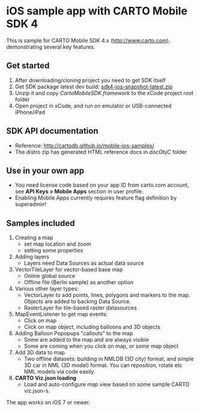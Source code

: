 iOS sample app with CARTO Mobile SDK 4
======================================

This is sample for CARTO Mobile SDK 4.x (http://www.carto.com), demonstrating several key features.

## Get started
  1. After downloading/cloning project you need to get SDK itself
  1. Get SDK package latest dev build: [sdk4-ios-snapshot-latest.zip](https://nutifront.s3.amazonaws.com/sdk_snapshots/sdk4-ios-snapshot-latest.zip)
  1. Unzip it and copy *CartoMobileSDK.framework*  to the xCode project root folder
  1. Open project in xCode, and run on emulator or USB-connected iPhone/iPad

## SDK API documentation
  * Reference: http://cartodb.github.io/mobile-ios-samples/
  * The distro zip has generated HTML reference docs in *docObjC* folder

## Use in your own app
  * You need license code based on your app ID from carto.com account, see **API Keys > Mobile Apps** section in user profile. 
  * Enabling Mobile Apps currently requires feature flag definition by superadmin!


## Samples included
1. Creating a map
   - set map location and zoom
   - setting some properties
2. Adding layers
   - Layers need Data Sources as actual data source
3. VectorTileLayer for vector-based base map
   - Online global source 
   - Offline file (Berlin sample) as another option
4. Various other layer types:
   - VectorLayer to add points, lines, polygons and markers to the map. Objects are added to backing Data Source.
   - RasterLayer for tile-based raster datasources
5. MapEventListener to get map events:
   - Click on map
   - Click on map object, including balloons and 3D objects
6. Adding Balloon Popopups "callouts" to the map
   - Some are added to the map and are always visible
   - Some are coming when you click on map, or some map object
7. Add 3D data to map
   - Two offline datasets: building in NMLDB (3D city) format, and simple 3D car in NML (3D model) format. You can reposition, rotate etc NML models via code easily.
8. **CARTO Viz.json loading**
   - Load and auto-configure map view based on some sample CARTO viz.json-s.

The app works on iOS 7 or newer.
